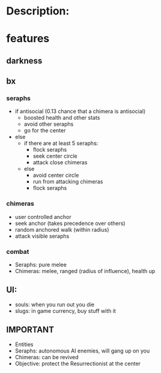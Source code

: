 
# Description:

# features
## darkness

## bx
### seraphs
  * if antisocial (0.13 chance that a chimera is antisocial)
    - boosted health and other stats
    - avoid other seraphs
    - go for the center
  * else
    * if there are at least 5 seraphs:
      - flock seraphs
      - seek center circle
      - attack close chimeras
    * else
      - avoid center circle 
      - run from attacking chimeras 
      - flock seraphs

### chimeras
  - user controlled anchor
  - seek anchor (takes precedence over others)
  - random anchored walk (within radius)
  - attack visible seraphs

### combat
  - Seraphs: pure melee
  - Chimeras: melee, ranged (radius of influence), health up

## UI:
  - souls: when you run out you die
  - slugs: in game currency, buy stuff with it

## IMPORTANT
  - Entities
  - Seraphs: autonomous AI enemies, will gang up on you
  - Chimeras: can be revived
  - Objective: protect the Resurrectionist at the center

